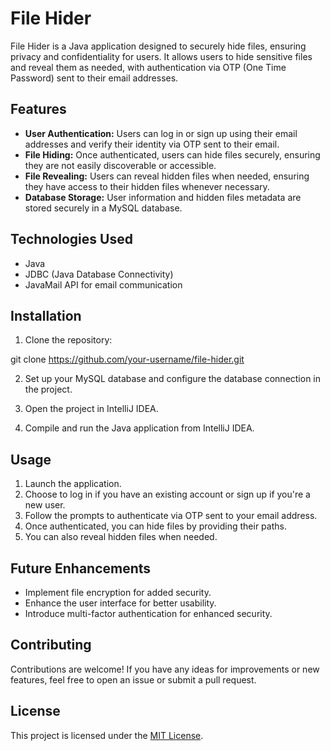 # File Hider

File Hider is a Java application designed to securely hide files, ensuring privacy and confidentiality for users. It allows users to hide sensitive files and reveal them as needed, with authentication via OTP (One Time Password) sent to their email addresses.

## Features

- **User Authentication:** Users can log in or sign up using their email addresses and verify their identity via OTP sent to their email.
- **File Hiding:** Once authenticated, users can hide files securely, ensuring they are not easily discoverable or accessible.
- **File Revealing:** Users can reveal hidden files when needed, ensuring they have access to their hidden files whenever necessary.
- **Database Storage:** User information and hidden files metadata are stored securely in a MySQL database.

## Technologies Used

- Java
- JDBC (Java Database Connectivity)
- JavaMail API for email communication

## Installation

1. Clone the repository:

git clone https://github.com/your-username/file-hider.git

2. Set up your MySQL database and configure the database connection in the project.

3. Open the project in IntelliJ IDEA.

4. Compile and run the Java application from IntelliJ IDEA.

## Usage

1. Launch the application.
2. Choose to log in if you have an existing account or sign up if you're a new user.
3. Follow the prompts to authenticate via OTP sent to your email address.
4. Once authenticated, you can hide files by providing their paths.
5. You can also reveal hidden files when needed.

## Future Enhancements

- Implement file encryption for added security.
- Enhance the user interface for better usability.
- Introduce multi-factor authentication for enhanced security.

## Contributing

Contributions are welcome! If you have any ideas for improvements or new features, feel free to open an issue or submit a pull request.

## License

This project is licensed under the [MIT License](LICENSE).
